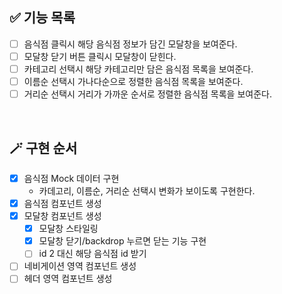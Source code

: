 ## ✅ 기능 목록

- [ ] 음식점 클릭시 해당 음식점 정보가 담긴 모달창을 보여준다.
- [ ] 모달창 닫기 버튼 클릭시 모달창이 닫힌다.
- [ ] 카테고리 선택시 해당 카테고리만 담은 음식점 목록을 보여준다.
- [ ] 이름순 선택시 가나다순으로 정렬한 음식점 목록을 보여준다.
- [ ] 거리순 선택시 거리가 가까운 순서로 정렬한 음식점 목록을 보여준다.

<br>

## 🪄 구현 순서

- [x] 음식점 Mock 데이터 구현
  - 카데고리, 이름순, 거리순 선택시 변화가 보이도록 구현한다.
- [x] 음식점 컴포넌트 생성
- [x] 모달창 컴포넌트 생성
  - [x] 모달창 스타일링
  - [x] 모달창 닫기/backdrop 누르면 닫는 기능 구현
  - [ ] id 2 대신 해당 음식점 id 받기
- [ ] 네비게이션 영역 컴포넌트 생성
- [ ] 헤더 영역 컴포넌트 생성
